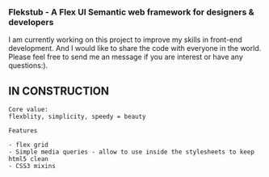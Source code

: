 ###  Flekstub - A Flex UI Semantic web framework for designers & developers

I am currently working on this project to improve my skills in front-end development. And I would like to share the code with everyone in the world. Please feel free to send me an message if you are interest or have any questions:). 

## IN CONSTRUCTION


```
Core value: 
flexblity, simplicity, speedy = beauty

Features

- flex grid 
- Simple media queries - allow to use inside the stylesheets to keep html5 clean
- CSS3 mixins

```
